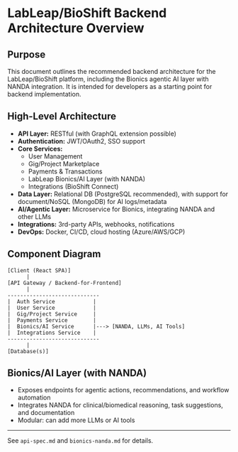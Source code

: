 # LabLeap/BioShift Backend Architecture Overview

## Purpose
This document outlines the recommended backend architecture for the LabLeap/BioShift platform, including the Bionics agentic AI layer with NANDA integration. It is intended for developers as a starting point for backend implementation.

## High-Level Architecture
- **API Layer:** RESTful (with GraphQL extension possible)
- **Authentication:** JWT/OAuth2, SSO support
- **Core Services:**
  - User Management
  - Gig/Project Marketplace
  - Payments & Transactions
  - LabLeap Bionics/AI Layer (with NANDA)
  - Integrations (BioShift Connect)
- **Data Layer:** Relational DB (PostgreSQL recommended), with support for document/NoSQL (MongoDB) for AI logs/metadata
- **AI/Agentic Layer:** Microservice for Bionics, integrating NANDA and other LLMs
- **Integrations:** 3rd-party APIs, webhooks, notifications
- **DevOps:** Docker, CI/CD, cloud hosting (Azure/AWS/GCP)

## Component Diagram

```
[Client (React SPA)]
      |
[API Gateway / Backend-for-Frontend]
      |
-----------------------------
|  Auth Service            |
|  User Service            |
|  Gig/Project Service     |
|  Payments Service        |
|  Bionics/AI Service      |---> [NANDA, LLMs, AI Tools]
|  Integrations Service    |
-----------------------------
      |
[Database(s)]
```

## Bionics/AI Layer (with NANDA)
- Exposes endpoints for agentic actions, recommendations, and workflow automation
- Integrates NANDA for clinical/biomedical reasoning, task suggestions, and documentation
- Modular: can add more LLMs or AI tools

---

See `api-spec.md` and `bionics-nanda.md` for details.

